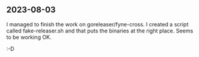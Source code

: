 ## 2023-08-03

I managed to finish the work on goreleaser/fyne-cross. I created a script called fake-releaser.sh and that puts the binaries at the right place. Seems to be working OK.

:-D
